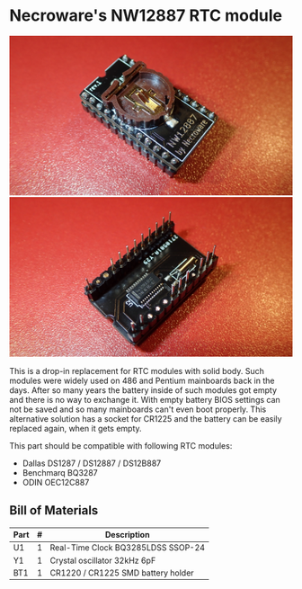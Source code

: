 # Necroware's NW12887 RTC module

![front](./front.jpg) ![back](./back.jpg)

This is a drop-in replacement for RTC modules with solid body. Such modules were
widely used on 486 and Pentium mainboards back in the days. After so many years
the battery inside of such modules got empty and there is no way to exchange it.
With empty battery BIOS settings can not be saved and so many mainboards can't
even boot properly. This alternative solution has a socket for CR1225 and the
battery can be easily replaced again, when it gets empty.

This part should be compatible with following RTC modules:

* Dallas DS1287 / DS12887 / DS12B887
* Benchmarq BQ3287
* ODIN OEC12C887


## Bill of Materials

Part | # | Description
-----|---|-------------------------------------
U1   | 1 | Real-Time Clock BQ3285LDSS SSOP-24
Y1   | 1 | Crystal oscillator 32kHz 6pF
BT1  | 1 | CR1220 / CR1225 SMD battery holder



